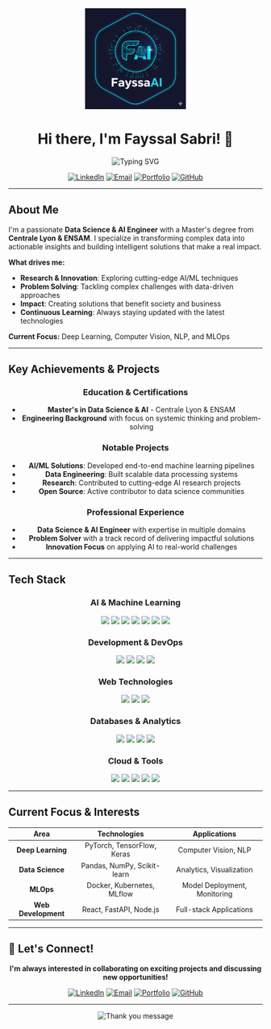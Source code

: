 <div align="center">
  <img src="./logo.png" alt="Fayssal Sabri" width="200">
  
  # Hi there, I'm Fayssal Sabri! 👋
  
  <img src="https://readme-typing-svg.herokuapp.com?color=%2336BCF7&size=24&center=true&vCenter=true&width=600&lines=Data+Science+%26+AI+Engineer;Problem+Solver+%7C+Innovator;Turning+Data+into+Impact;Building+Intelligent+Solutions" alt="Typing SVG" />
  
  [![LinkedIn](https://img.shields.io/badge/LinkedIn-0077B5?style=for-the-badge&logo=linkedin&logoColor=white)](https://www.linkedin.com/in/fayssalsabri)
  [![Email](https://img.shields.io/badge/Email-D14836?style=for-the-badge&logo=gmail&logoColor=white)](mailto:fayssal.sabri@protonmail.com)
  [![Portfolio](https://img.shields.io/badge/Portfolio-000000?style=for-the-badge&logo=About.me&logoColor=white)](https://fayssal-portfolio.vercel.app/)
  [![GitHub](https://img.shields.io/badge/GitHub-100000?style=for-the-badge&logo=github&logoColor=white)](https://github.com/FayssalSabri)
</div>

---

##  About Me

I'm a passionate **Data Science & AI Engineer** with a Master's degree from **Centrale Lyon & ENSAM**. I specialize in transforming complex data into actionable insights and building intelligent solutions that make a real impact.

**What drives me:**
-  **Research & Innovation**: Exploring cutting-edge AI/ML techniques
-  **Problem Solving**: Tackling complex challenges with data-driven approaches  
-  **Impact**: Creating solutions that benefit society and business
-  **Continuous Learning**: Always staying updated with the latest technologies

**Current Focus:** Deep Learning, Computer Vision, NLP, and MLOps

---

##  Key Achievements & Projects

<div align="center">

###  **Education & Certifications**
- **Master's in Data Science & AI** - Centrale Lyon & ENSAM
- **Engineering Background** with focus on systemic thinking and problem-solving

###  **Notable Projects**
- **AI/ML Solutions**: Developed end-to-end machine learning pipelines
- **Data Engineering**: Built scalable data processing systems
- **Research**: Contributed to cutting-edge AI research projects
- **Open Source**: Active contributor to data science communities

###  **Professional Experience**
- **Data Science & AI Engineer** with expertise in multiple domains
- **Problem Solver** with a track record of delivering impactful solutions
- **Innovation Focus** on applying AI to real-world challenges

</div>

---

##  Tech Stack

<div align="center">

###  **AI & Machine Learning**
<p>
  <img src="https://skillicons.dev/icons?i=python,pytorch,tensorflow" />
  <img src="https://img.shields.io/badge/Scikit--Learn-F7931E?style=for-the-badge&logo=scikit-learn&logoColor=white"/>
  <img src="https://img.shields.io/badge/Keras-D00000?style=for-the-badge&logo=Keras&logoColor=white"/>
  <img src="https://img.shields.io/badge/🤗_Hugging_Face-FFD21E?style=for-the-badge&logoColor=black"/>
  <img src="https://img.shields.io/badge/OpenAI-412991?style=for-the-badge&logo=openai&logoColor=white"/>
  <img src="https://img.shields.io/badge/Pandas-150458?style=for-the-badge&logo=pandas&logoColor=white"/>
  <img src="https://img.shields.io/badge/NumPy-013243?style=for-the-badge&logo=numpy&logoColor=white"/>
</p>

###  **Development & DevOps**
<p>
  <img src="https://skillicons.dev/icons?i=git,github,gitlab,docker,java,cs" />
  <img src="https://img.shields.io/badge/FastAPI-009688?style=for-the-badge&logo=FastAPI&logoColor=white"/>
  <img src="https://img.shields.io/badge/Flask-000000?style=for-the-badge&logo=flask&logoColor=white"/>
  <img src="https://img.shields.io/badge/Linux-FCC624?style=for-the-badge&logo=linux&logoColor=black"/>
</p>

###  **Web Technologies**
<p>
  <img src="https://skillicons.dev/icons?i=js,ts,react,html,css" />
  <img src="https://img.shields.io/badge/Node.js-43853D?style=for-the-badge&logo=node.js&logoColor=white"/>
  <img src="https://img.shields.io/badge/Next.js-000000?style=for-the-badge&logo=next.js&logoColor=white"/>
</p>

###  **Databases & Analytics**
<p>
  <img src="https://skillicons.dev/icons?i=postgres,mysql,sqlite" />
  <img src="https://img.shields.io/badge/Elasticsearch-005571?style=for-the-badge&logo=elasticsearch&logoColor=white"/>
  <img src="https://img.shields.io/badge/MongoDB-4EA94B?style=for-the-badge&logo=mongodb&logoColor=white"/>
  <img src="https://img.shields.io/badge/Redis-DC382D?style=for-the-badge&logo=redis&logoColor=white"/>
</p>

###  **Cloud & Tools**
<p>
  <img src="https://skillicons.dev/icons?i=aws,azure,gcp" />
  <img src="https://img.shields.io/badge/Jupyter-F37626?style=for-the-badge&logo=jupyter&logoColor=white"/>
  <img src="https://img.shields.io/badge/Anaconda-44A833?style=for-the-badge&logo=anaconda&logoColor=white"/>
  <img src="https://img.shields.io/badge/MLflow-0194E2?style=for-the-badge&logo=mlflow&logoColor=white"/>
  <img src="https://img.shields.io/badge/Kubernetes-326CE5?style=for-the-badge&logo=kubernetes&logoColor=white"/>
</p>

</div>

---


##  Current Focus & Interests

<div align="center">

| **Area** | **Technologies** | **Applications** |
|:--------:|:----------------:|:----------------:|
|  **Deep Learning** | PyTorch, TensorFlow, Keras | Computer Vision, NLP |
|  **Data Science** | Pandas, NumPy, Scikit-learn | Analytics, Visualization |
|  **MLOps** | Docker, Kubernetes, MLflow | Model Deployment, Monitoring |
|  **Web Development** | React, FastAPI, Node.js | Full-stack Applications |

</div>

---

## 🤝 Let's Connect!

<div align="center">
  
  **I'm always interested in collaborating on exciting projects and discussing new opportunities!**
  
  [![LinkedIn](https://img.shields.io/badge/LinkedIn-0077B5?style=for-the-badge&logo=linkedin&logoColor=white)](https://www.linkedin.com/in/fayssalsabri)
  [![Email](https://img.shields.io/badge/Email-D14836?style=for-the-badge&logo=gmail&logoColor=white)](mailto:fayssal.sabri@protonmail.com)
  [![Portfolio](https://img.shields.io/badge/Portfolio-000000?style=for-the-badge&logo=About.me&logoColor=white)](https://fayssal-portfolio.vercel.app/)
  [![GitHub](https://img.shields.io/badge/GitHub-100000?style=for-the-badge&logo=github&logoColor=white)](https://github.com/FayssalSabri)
  
  ---
  
  <img src="https://readme-typing-svg.herokuapp.com?color=%2336BCF7&size=18&center=true&vCenter=true&width=500&lines=Thanks+for+visiting!+🚀;Let's+build+something+amazing+together!;Turning+ideas+into+reality+with+AI" alt="Thank you message" />
  
</div>
